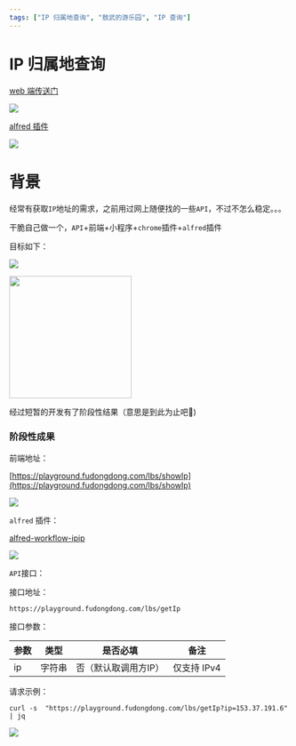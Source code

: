 ```yaml
---
tags: ["IP 归属地查询", "敖武的游乐园", "IP 查询"]
---
```

# IP 归属地查询

[web 端传送门](https://playground.fudongdong.com/lbs/showIp)

![](https://1.z.wiki/images/20220409/b0ee56ce038a47889d283820bdda759f.png?x-oss-process=style/z.wiki)

[alfred 插件](https://github.com/yihuaxiang/alfred-workflow-ipip)

![](https://2.z.wiki/images/20220410/45708155a39e45b989d0f2194e03a2d8.png?x-oss-process=style/z.wiki)

# 背景


经常有获取`IP`地址的需求，之前用过网上随便找的一些`API`，不过不怎么稳定。。。

干脆自己做一个，`API`+前端+小程序+`chrome`插件+`alfred`插件

目标如下：

![](https://0.z.wiki/autoupload/2022-05-02/a13d3cbd720549618dc20d846e266049.ipip.drawio.svg)

<img width="220" src="https://3.z.wiki/images/20220409/c42d3008d9ac405aad02c456cc2a7a88.png?x-oss-process=style/z.wiki" />

经过短暂的开发有了阶段性结果（意思是到此为止吧🤣)

### 阶段性成果

前端地址：

[https://playground.fudongdong.com/lbs/showIp](https://playground.fudongdong.com/lbs/showIp)

![](https://4.z.wiki/images/20220409/038dadb133ee4a1285876a634ee48b40.png?x-oss-process=style/z.wiki)

`alfred` 插件：

[alfred-workflow-ipip](https://github.com/yihuaxiang/alfred-workflow-ipip)

![](https://0.z.wiki/images/20220410/d68b782087bd45909d9e814bb8393272.png?x-oss-process=style/z.wiki)

`API`接口：

接口地址：
```
https://playground.fudongdong.com/lbs/getIp
```

接口参数：

| 参数  | 类型  | 是否必填        | 备注       |
|-----|-----|-------------|----------|
| ip  | 字符串 | 否（默认取调用方IP） | 仅支持 IPv4 |

请求示例：

```shell
curl -s  "https://playground.fudongdong.com/lbs/getIp?ip=153.37.191.6"  | jq
```

![](https://0.z.wiki/images/20220409/9c59a855d7a542388c94ccb4c7d035f0.png?x-oss-process=style/z.wiki)
